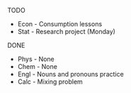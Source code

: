TODO
- Econ - Consumption lessons
- Stat - Research project (Monday)

DONE
- Phys - None
- Chem - None
- Engl - Nouns and pronouns practice
- Calc - Mixing problem

